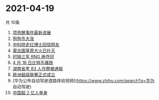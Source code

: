 # 2021-04-19
  共 10条

  <!-- BEGIN -->
  <!-- 最后更新时间:Mon Apr 19 2021 14:14:13 GMT+0000 (Coordinated Universal Time) -->
  1. [项思醒事件最新进展](https://www.zhihu.com/search?q=项思醒)
1. [狗狗币大涨](https://www.zhihu.com/search?q=狗狗币)
1. [中科院走红博士回信网友](https://www.zhihu.com/search?q=博士论文致谢)
1. [蒙古国草原大火已扑灭](https://www.zhihu.com/search?q=蒙古国大火)
1. [时隔三年 RNG 再夺冠](https://www.zhihu.com/search?q=rng)
1. [4 月 18 日比特币暴跌](https://www.zhihu.com/search?q=比特币暴跌)
1. [湖南省考 83 人作弊被通报](https://www.zhihu.com/search?q=湖南省考)
1. [欧洲超级联赛正式成立](https://www.zhihu.com/search?q=欧超联赛)
1. [华为公布自动驾驶道路体验视频](https://www.zhihu.com/search?q=华为 自动驾驶)
1. [中国超 2 亿人单身](https://www.zhihu.com/search?q=2亿人单身)
  <!-- END -->
  